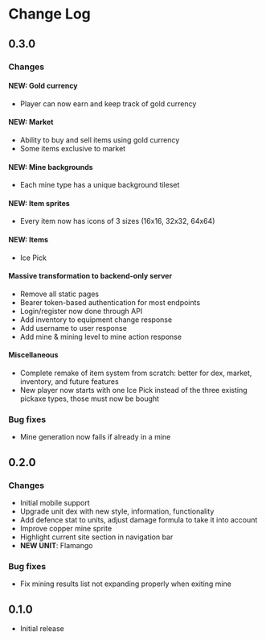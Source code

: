 # Change Log

## 0.3.0

### Changes

#### NEW: Gold currency

- Player can now earn and keep track of gold currency

#### NEW: Market

- Ability to buy and sell items using gold currency
- Some items exclusive to market

#### NEW: Mine backgrounds

- Each mine type has a unique background tileset

#### NEW: Item sprites

- Every item now has icons of 3 sizes (16x16, 32x32, 64x64)

#### NEW: Items

- Ice Pick

#### Massive transformation to backend-only server

- Remove all static pages
- Bearer token-based authentication for most endpoints
- Login/register now done through API
- Add inventory to equipment change response
- Add username to user response
- Add mine & mining level to mine action response

#### Miscellaneous

- Complete remake of item system from scratch: better for dex, market, inventory, and future features
- New player now starts with one Ice Pick instead of the three existing pickaxe types, those must now be bought

### Bug fixes 

- Mine generation now fails if already in a mine 

## 0.2.0

### Changes

- Initial mobile support
- Upgrade unit dex with new style, information, functionality
- Add defence stat to units, adjust damage formula to take it into account
- Improve copper mine sprite
- Highlight current site section in navigation bar
- **NEW UNIT**: Flamango

### Bug fixes 

- Fix mining results list not expanding properly when exiting mine 

## 0.1.0

- Initial release
